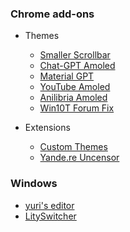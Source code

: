 ### Chrome add-ons
* Themes

     -    [Smaller Scrollbar](https://github.com/dary1337/custom-themes/tree/master/themes/smaller-scrollbar)
     -    [Chat-GPT Amoled](https://github.com/dary1337/custom-themes/tree/master/themes/chatgpt-amoled)
     -    [Material GPT](https://github.com/dary1337/custom-themes/tree/master/themes/material-gpt)
     -    [YouTube Amoled](https://github.com/dary1337/custom-themes/tree/master/themes/youtube-amoled)
     -    [Anilibria Amoled](https://github.com/dary1337/custom-themes/tree/master/themes/anilibria-amoled)
     -    [Win10T Forum Fix](https://github.com/dary1337/custom-themes/tree/master/themes/win10t-forum-fix)
* Extensions
  * [Custom Themes](https://github.com/dary1337/custom-themes)
  * [Yande.re Uncensor](https://github.com/dary1337/Yande.re-Uncensor)

### Windows
* [yuri's editor](https://github.com/dary1337/yuris_editor)
* [LitySwitcher](https://github.com/dary1337/LitySwitcher)
